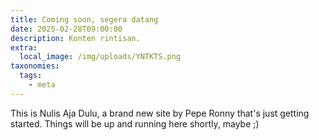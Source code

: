 ```yaml
---
title: Coming soon, segera datang
date: 2025-02-28T09:00:00
description: Konten rintisan.
extra:
  local_image: /img/uploads/YNTKTS.png
taxonomies:
  tags:
    - meta
---
```

This is Nulis Aja Dulu, a brand new site by Pepe Ronny that's just getting started. Things will be up and running here shortly, maybe ;)
